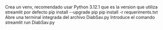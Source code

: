 Crea un venv, recomendado usar Python 3.12.1 que es la version que utiliza streamlit por defecto
pip install --upgrade pip
pip install -r requeriments.txt
Abre una terminal integrada del archivo DiabSav.py
Introduce el comando streamlit run DiabSav.py
